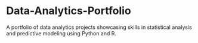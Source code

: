 # Data-Analytics-Portfolio
A portfolio of data analytics projects showcasing skills in statistical analysis and predictive modeling using Python and R.
